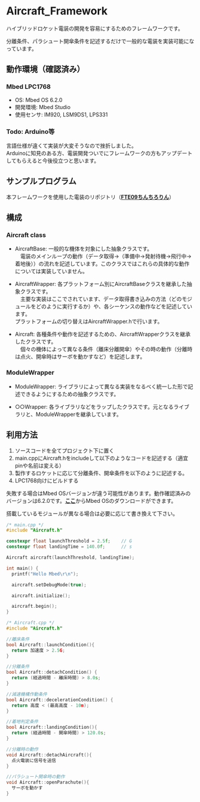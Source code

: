 # Aircraft_Framework
ハイブリッドロケット電装の開発を容易にするためのフレームワークです。

分離条件、パラシュート開傘条件を記述するだけで一般的な電装を実装可能になっています。

## 動作環境（確認済み）
### Mbed LPC1768
- OS: Mbed OS 6.2.0
- 開発環境: Mbed Studio
- 使用センサ: IM920, LSM9DS1, LPS331

### Todo: Arduino等

  言語仕様が違くて実装が大変そうなので挫折しました。<br>
  Arduinoに知見のある方、電装開発ついでにフレームワークの方もアップデートしてもらえると今後役立つと思います。

## サンプルプログラム
本フレームワークを使用した電装のリポジトリ（[**FTE09ちんちろりん**](https://github.com/FROM-THE-EARTH/FTE09_chinchirorin)）

## 構成
### Aircraft class

- AircraftBase: 一般的な機体を対象にした抽象クラスです。<br>
　電装のメインループの動作（データ取得→（準備中→発射待機→飛行中→着地後））の流れを記述しています。このクラスではこれらの具体的な動作については実装していません。

- AircraftWrapper: 各プラットフォーム別にAircraftBaseクラスを継承した抽象クラスです。<br>
　主要な実装はここでされています、データ取得書き込みの方法（どのモジュールをどのように実行するか）や、各シーケンスの動作などを記述しています。<br>
プラットフォームの切り替えはAircraftWrapper.hで行います。

- Aircraft: 各種条件や動作を記述するための、AircraftWrapperクラスを継承したクラスです。<br>
　個々の機体によって異なる条件（離床分離開傘）やその時の動作（分離時は点火、開傘時はサーボを動かすなど）を記述します。

### ModuleWrapper
- ModuleWrapper: ライブラリによって異なる実装をなるべく統一した形で記述できるようにするための抽象クラスです。

- ○○Wrapper: 各ライブラリなどをラップしたクラスです。元となるライブラリと、ModuleWrapperを継承しています。

## 利用方法
1. ソースコードを全てプロジェクト下に置く
2. main.cppにAircraft.hをincludeして以下のようなコードを記述する（適宜pinや名前は変える）
3. 製作するロケットに応じて分離条件、開傘条件を以下のように記述する。
4. LPC1768向けにビルドする

失敗する場合はMbed OSバージョンが違う可能性があります。動作確認済みのバージョンは6.2.0です。[**ここ**](https://os.mbed.com/mbed-os/releases/)からMbed OSのダウンロードができます。

搭載しているモジュールが異なる場合は必要に応じて書き換えて下さい。

```C++
/* main.cpp */ 
#include "Aircraft.h"

constexpr float launchThreshold = 2.5f;    // G
constexpr float landingTime = 140.0f;      // s

Aircraft aircraft(launchThreshold, landingTime);

int main() {
  printf("Hello Mbed\r\n");

  aircraft.setDebugMode(true);

  aircraft.initialize();

  aircraft.begin();
}
```


```C++
/* Aircraft.cpp */
#include "Aircraft.h"

//離床条件
bool Aircraft::launchCondition(){
  return 加速度 > 2.5G;
}

//分離条件
bool Aircraft::detachCondition() {
  return (経過時間 - 離床時間) > 8.0s;
}

//減速機構作動条件
bool Aircraft::decelerationCondition() {
  return 高度 < (最高高度 - 10m);
}

//着地判定条件
bool Aircraft::landingCondition(){
  return (経過時間 - 開傘時間) > 120.0s;
}

//分離時の動作
void Aircraft::detachAircraft(){
  点火電装に信号を送信
}

//パラシュート開傘時の動作
void Aircraft::openParachute(){
  サーボを動かす
}
```